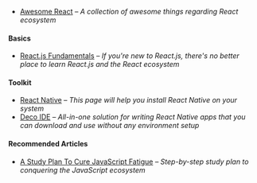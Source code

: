 - [Awesome React](https://github.com/enaqx/awesome-react) *– A collection of awesome things regarding React ecosystem*

#### Basics

- [React.js Fundamentals](http://courses.reactjsprogram.com/p/reactjsfundamentals) *– If you're new to React.js, there's no better place to learn React.js and the React ecosystem*

#### Toolkit

- [React Native](https://facebook.github.io/react-native/docs/getting-started.html) *– This page will help you install React Native on your system*
- [Deco IDE](https://www.decosoftware.com/may-2016-update) *– All-in-one solution for writing React Native apps that you can download and use without any environment setup*

#### Recommended Articles

- [A Study Plan To Cure JavaScript Fatigue](https://medium.com/@sachagreif/a-study-plan-to-cure-javascript-fatigue-8ad3a54f2eb1#.ge74sqo3d) *– Step-by-step study plan to conquering the JavaScript ecosystem*
